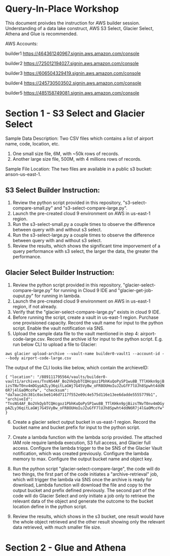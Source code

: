 # Query-In-Place Workshop

This document proivdes the instruction for AWS builder session.
Understanding of a data lake construct, AWS S3 Select, Glacier Select, Athena and Glue is recommended. 

AWS Accounts:

builder1 https://464361240967.signin.aws.amazon.com/console

builder2 https://725012194027.signin.aws.amazon.com/console

builder3 https://606504329419.signin.aws.amazon.com/console

builder4 https://245730503502.signin.aws.amazon.com/console

builder5 https://485158749081.signin.aws.amazon.com/console


# Section 1 - S3 Select and Glacier Select

Sample Data Description: Two CSV files which contains a list of airport name, code, location, etc. 
1. One small size file, 6M, with ~50k rows of records. 
2. Another large size file, 500M, with 4 millions rows of records. 

Sample File Location: The two files are available in a public s3 bucket: anson-us-east-1.

## S3 Select Builder Instruction:
1. Review the python script provided in this repository, "s3-select-compare-small.py" and "s3-select-compare-large.py". 
2. Launch the pre-created cloud 9 environment on AWS in us-east-1 region. 
3. Run the s3-select-small.py a couple times to observe the difference between query with and without s3 select. 
4. Run the s3-select-large.py a couple times to observe the difference between query with and without s3 select. 
5. Review the results, which shows the significant time imporvement of a query performance with s3 select, the larger the data, the greater the performance. 

## Glacier Select Builder Instruction:
1. Review the python script provided in this repository, "glacier-select-compare-large.py" for running in Cloud 9 IDE and "glacier-get-job-ouput.py" for running in lambda. 
2. Launch the pre-created cloud 9 environment on AWS in us-east-1 region, if not already.
3. Verify that the "glacier-select-compare-large.py" exists in cloud 9 IDE. 
4. Before running the script, create a vault in us-east-1 region. Purchase one provisioned capacity. Record the vault name for input to the python script. Enable the vault notification via SNS. 
5. Upload the sample data file to the vault mentioned in step 4: airport-code-large.csv. Record the archive id for input to the python script. 
E.g. run below CLI to upload a file to Glacier:

`aws glacier upload-archive --vault-name builder0-vault1 --account-id - --body airport-code-large.csv`

The output of the CLI looks like below, which contain the archieveID:

`
{
    "location": "/889111795564/vaults/builder0-vault1/archives/TnsNS4AF_Bo2VkQybTCQHcgoz1PbhKuQoPySP1wu8B_TTlKHkn9pjBizsTNvT0nv4mDGypAZLy36qitLaGWj7G45VyBw_oFR8OUHoIuJZuGfF7lUJh8Spwht4ddN6R7j4lGaOMcoYw",
    "checksum": "da7aac2dc381c0acbe6146d7117f552e09c4e575d116e13ee6dadde5555779b1",
    "archiveId": "TnsNS4AF_Bo2VkQybTCQHcgoz1PbhKuQoPySP1wu8B_TTlKHkn9pjBizsTNvT0nv4mDGypAZLy36qitLaGWj7G45VyBw_oFR8OUHoIuJZuGfF7lUJh8Spwht4ddN6R7j4lGaOMcoYw"
}
`

6. Create a glacier select output bucket in us-east-1 region. Record the bucket name and bucket prefix for input to the python script. 

7. Create a lambda function with the lambda scrip provided. The attached IAM role require lambda execution, S3 full access, and Glacier full access. Configure the lambda trigger to the be SNS of the Glacier Vault notification, which was created previously. Configure the lambda memory to max. Configure the output bucket name and object key. 

8. Run the python script "glacier-select-compare-large", the code will do two things, the first part of the code initiates a "archive-retrieval" job, which will trigger the lambda via SNS once the archive is ready for download, Lambda function will download the file and copy to the output bucket and prefix defined previously. The second part of the code will do Glacier Select and only initiate a job only to retrieve the relevant data of the object and generate the outcome to the bucket location define in the python script. 
9. Review the results, which shows in the s3 bucket, one result would have the whole object retrieved and the other result showing only the relevant data retrieved, with much smaller file size. 

# Section 2 - Glue and Athena


